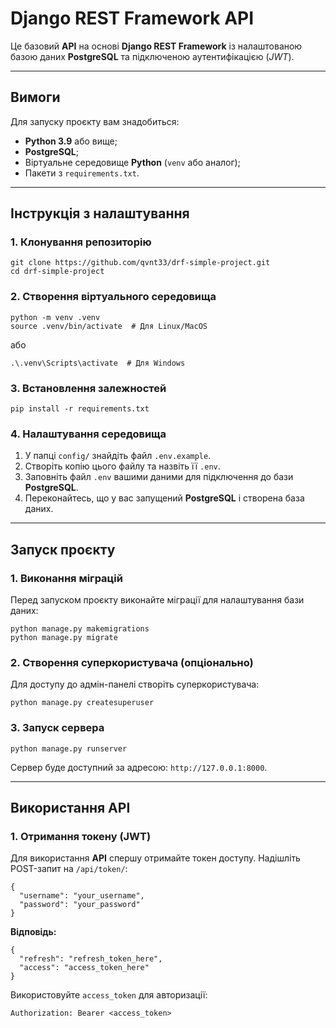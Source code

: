 # **Django REST Framework API**

Це базовий **API** на основі **Django REST Framework** із налаштованою базою даних **PostgreSQL** та підключеною аутентифікацією (*JWT*).

---

## **Вимоги**

Для запуску проєкту вам знадобиться:

- **Python 3.9** або вище;
- **PostgreSQL**;
- Віртуальне середовище **Python** (`venv` або аналог);
- Пакети з `requirements.txt`.

---

## Інструкція з налаштування

### 1. Клонування репозиторію
```
git clone https://github.com/qvnt33/drf-simple-project.git
cd drf-simple-project
```

### 2. Створення віртуального середовища
```
python -m venv .venv
source .venv/bin/activate  # Для Linux/MacOS
```

або

```
.\.venv\Scripts\activate  # Для Windows
```

### 3. Встановлення залежностей

```
pip install -r requirements.txt
```

### 4. Налаштування середовища

1. У папці `config/` знайдіть файл `.env.example`.
2. Створіть копію цього файлу та назвіть її `.env`.
3. Заповніть файл `.env` вашими даними для підключення до бази **PostgreSQL**.
4. Переконайтесь, що у вас запущений **PostgreSQL** і створена база даних.

---

## Запуск проєкту

### 1. Виконання міграцій

Перед запуском проєкту виконайте міграції для налаштування бази даних:

```
python manage.py makemigrations
python manage.py migrate
```
### 2. Створення суперкористувача (опціонально)

Для доступу до адмін-панелі створіть суперкористувача:

```
python manage.py createsuperuser
```

### 3. Запуск сервера

```
python manage.py runserver
```

Сервер буде доступний за адресою:
`http://127.0.0.1:8000`.

---

## Використання API

### 1. Отримання токену (JWT)

Для використання **API** спершу отримайте токен доступу. Надішліть POST-запит на `/api/token/`:

```
{
  "username": "your_username",
  "password": "your_password"
}
```

**Відповідь:**

```
{
  "refresh": "refresh_token_here",
  "access": "access_token_here"
}
```

Використовуйте `access_token` для авторизації:

```
Authorization: Bearer <access_token>
```
